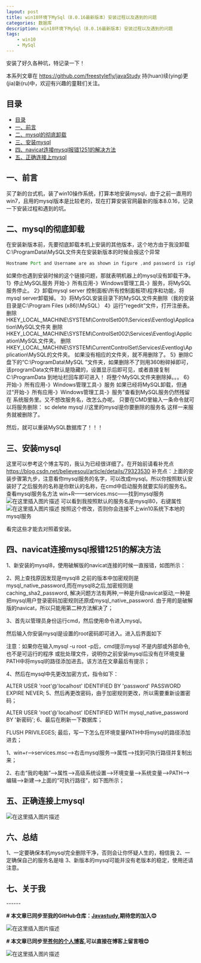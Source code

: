 ```yaml
---
layout: post
title: win10环境下MySql（8.0.16最新版本）安装过程以及遇到的问题
categories: 数据库
description: win10环境下MySql（8.0.16最新版本）安装过程以及遇到的问题
tags:
	- win10
	- MySql
---
```


安装了好久各种坑，特记录一下！

本系列文章在 <https://github.com/freestylefly/javaStudy> 持(huan)续(ying)更(jia)新(ru)中，欢迎有兴趣的童鞋们关注。

## 目录
<!-- TOC -->

- [目录](#目录)
- [一、前言](#一前言)
- [二、mysql的彻底卸载](#二mysql的彻底卸载)
- [三、安装mysql](#三安装mysql)
- [四、navicat连接mysql报错1251的解决方法](#四navicat连接mysql报错1251的解决方法)
- [五、正确连接上mysql](#五正确连接上mysql)

<!-- /TOC -->
## 一、前言
买了新的台式机，装了win10操作系统，打算本地安装mysql，由于之前一直用的win7，且用的mysql版本是比较老的，现在打算安装官网最新的版本8.0.16，记录一下安装过程和遇到的坑。
## 二、mysql的彻底卸载
在安装新版本前，先要彻底卸载本机上安装的其他版本，这个地方由于我没卸载C:\ProgramData\MySQL文件夹在安装新版本的时候会报这个异常
```java
Hostname Port and Username are as shown in figure ,and password is right.When I click Test Connection ,it show as above.But if i use 3307 in place of 3306 as port,it connect sucessfully. What matter lead that and how I fix it?
```
如果你也遇到安装时候的这个链接问题，那就表明机器上的mysql没有卸载干净。
1》停止MySQL服务
开始-》所有应用-》Windows管理工具-》服务，将MySQL服务停止。
2》卸载mysql server
控制面板\所有控制面板项\程序和功能，将mysql server卸载掉。
3》将MySQL安装目录下的MySQL文件夹删除（我的安装目录是C:\Program Files (x86)\MySQL）
4》运行“regedit”文件，打开注册表。
删除HKEY_LOCAL_MACHINE\SYSTEM\ControlSet001\Services\Eventlog\Application\MySQL文件夹
删除HKEY_LOCAL_MACHINE\SYSTEM\ControlSet002\Services\Eventlog\Application\MySQL文件夹。
删除HKEY_LOCAL_MACHINE\SYSTEM\CurrentControlSet\Services\Eventlog\Application\MySQL的文件夹。
如果没有相应的文件夹，就不用删除了。
5》删除C盘下的“C:\ProgramData\MySQL ”文件夹，如果删除不了则用360粉碎掉即可，
该programData文件默认是隐藏的，设置显示后即可见，或者直接复制 C:\ProgramData 到地址栏回车即可进入！
将整个MySQL文件夹删除掉。。。
6》开始-》所有应用-》Windows管理工具-》服务
如果已经将MySQL卸载，但通过“开始-》所有应用-》Windows管理工具-》服务”查看到MySQL服务仍然残留在
系统服务里。又不想改服务名，改怎么办呢。
只要在CMD里输入一条命令就可以将服务删除：
sc delete mysql //这里的mysql是你要删除的服务名
这样一来服务就被删除了。

然后，就可以重装MySQL数据库了！！！
## 三、安装mysql
这里可以参考这个博主写的，我认为已经很详细了。在开始前请看补充点
https://blog.csdn.net/believesoul/article/details/79323530
补充点：上面的安装步骤第九步，注意看你mysql服务的名字，可以改成mysql。所以你按照默认安装好了之后服务的名称是你默认的名称，在cmd中启动服务就要实际的服务名。
查看mysql服务名方法
win+R——services.msc——找到mysql服务
![在这里插入图片描述](https://img-blog.csdnimg.cn/2019062300222530.png?x-oss-process=image/watermark,type_ZmFuZ3poZW5naGVpdGk,shadow_10,text_aHR0cHM6Ly9ibG9nLmNzZG4ubmV0L3FxXzQzMjcwMDc0,size_16,color_FFFFFF,t_70)
可以看到我按照默认的服务名是mysql80，右键属性
![在这里插入图片描述](https://img-blog.csdnimg.cn/20190623002317705.png?x-oss-process=image/watermark,type_ZmFuZ3poZW5naGVpdGk,shadow_10,text_aHR0cHM6Ly9ibG9nLmNzZG4ubmV0L3FxXzQzMjcwMDc0,size_16,color_FFFFFF,t_70)
按照这个修改，否则你会连接不上win10系统下本地的mysql服务

看完这些才能去对照着安装。
## 四、navicat连接mysql报错1251的解决方法
1、新安装的mysql8，使用破解版的navicat连接的时候一直报错，如图所示：



2、网上查找原因发现是mysql8 之前的版本中加密规则是mysql_native_password,而在mysql8之后,加密规则是caching_sha2_password, 解决问题方法有两种,一种是升级navicat驱动,一种是把mysql用户登录密码加密规则还原成mysql_native_password. 由于用的是破解版的navicat，所以只能用第二种方法解决了；

3、首先以管理员身份运行cmd，然后使用命令进入mysql。



然后输入你安装mysql是设置的root密码即可进入。进入后界面如下



  注意：如果你在输入mysql -u root -p后，cmd提示mysql 不是内部或外部命令,也不是可运行的程序 或批处理文件，说明你之前安装mysql后没有在环境变量PATH中将mysql的路径添加进去。该方法在文章最后有提示；

4、然后在mysql中先更改加密方式，指令如下：

ALTER USER 'root'@'localhost' IDENTIFIED BY 'password' PASSWORD EXPIRE NEVER;
5、然后再更改密码，由于加密规则更改，所以需要重新设置密码；

ALTER USER 'root'@'localhost' IDENTIFIED WITH mysql_native_password BY '新密码';
 6、最后在刷新一下数据库；

FLUSH PRIVILEGES;
最后，写一下怎么在环境变量PATH中将mysql的路径添加进去；

1、win+r-->services.msc-->右击mysql服务-->属性-->找到可执行路径并复制出来；

2、右击“我的电脑”-->属性-->高级系统设置-->环境变量-->系统变量-->PATH-->编辑-->新建-->上面的“可执行路径”，如下图所示；


## 五、正确连接上mysql

 ![在这里插入图片描述](https://img-blog.csdnimg.cn/20190623002607487.png?x-oss-process=image/watermark,type_ZmFuZ3poZW5naGVpdGk,shadow_10,text_aHR0cHM6Ly9ibG9nLmNzZG4ubmV0L3FxXzQzMjcwMDc0,size_16,color_FFFFFF,t_70)

 ## 六、总结
 1、一定要确保本机mysql完全删除干净，否则会让你怀疑人生的，相信我
 2、一定确保自己的服务名是啥
 3、新版本的mysql可能并没有老版本的稳定，使用还请注意。
 ## 七、关于我

\------

**# 本文章已同步至我的GitHub仓库：<a href="https://github.com/freestylefly/javaStudy">Javastudy</a>,期待您的加入:blush:**

![在这里插入图片描述](https://img-blog.csdnimg.cn/2019061700583138.png?x-oss-process=image/watermark,type_ZmFuZ3poZW5naGVpdGk,shadow_10,text_aHR0cHM6Ly9ibG9nLmNzZG4ubmV0L3FxXzQzMjcwMDc0,size_16,color_FFFFFF,t_70)

**# 本文章已同步至<a href="https://freestylefly.github.io/">苍何的个人博客</a>,可以直接在博客上留言哦:blush:**

![在这里插入图片描述](https://img-blog.csdnimg.cn/20190617005714728.png?x-oss-process=image/watermark,type_ZmFuZ3poZW5naGVpdGk,shadow_10,text_aHR0cHM6Ly9ibG9nLmNzZG4ubmV0L3FxXzQzMjcwMDc0,size_16,color_FFFFFF,t_70)



